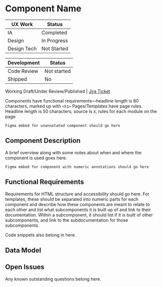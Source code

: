 # Component Name
| UX Work       | Status        |
|---------------|---------------|
| IA            | Completed     |
| Design        | In Progress   |
| Design Tech   | Not Started   |

| Development   | Status        |
|---------------|---------------|
| Code Review   | Not started   |
| Shipped       | No            |

Working Draft/Under Review/Published | [Jira Ticket]()

Components have functional requirements—headline length is 80 characters, marked up with `<h1>`
Pages/Templates have page rules. Headline length is 50 characters, source is x, rules for each module on the page

```Figma embed for unannotated component should go here```

## Component Description
A brief overview along with some notes about when and where the component is used goes here.

```Figma embed for component with numeric annotations should go here```

## Functional Requirements
Requirements for HTML structure and accessibility should go here. For templates, these should be separated into numeric parts for each component and describe how these components are meant to relate to each other and list what subcomponents it is built up of and link to their documentation. Within a subcomponent, it should list if it is built of other subcomponents, and link to the subdocumentation for those subcomponents.

Code snippets also belong in here.

## Data Model

## Open Issues
Any known outstanding questions belong here.
